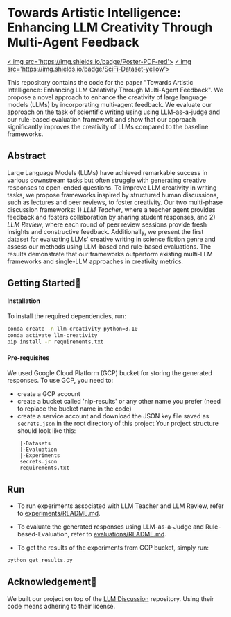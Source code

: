 # Towards Artistic Intelligence: Enhancing LLM Creativity Through Multi-Agent Feedback

<a href='https://drive.google.com/file/d/1gQ4WJI7yYqI93ohbpQYXv0qV49RNGB0g/view?usp=sharing'>< img src='https://img.shields.io/badge/Poster-PDF-red'> <a href='https://github.com/weiyueli7/llm-creativity/blob/main/datasets/SciFi/scientific_writing.json'>< img src='https://img.shields.io/badge/SciFi-Dataset-yellow'>


This repository contains the code for the paper "Towards Artistic Intelligence: Enhancing LLM Creativity Through Multi-Agent Feedback". We propose a novel approach to enhance the creativity of large language models (LLMs) by incorporating multi-agent feedback. We evaluate our approach on the task of scientific writing using using LLM-as-a-judge and our rule-based evaluation framework and show that our approach significantly improves the creativity of LLMs compared to the baseline frameworks.



## Abstract
Large Language Models (LLMs) have achieved remarkable success in various downstream tasks but often struggle with generating creative responses to open-ended questions. To improve LLM creativity in writing tasks, we propose frameworks inspired by structured human discussions, such as lectures and peer reviews, to foster creativity. Our two multi-phase discussion frameworks: 1) *LLM Teacher*, where a teacher agent provides feedback and fosters collaboration by sharing student responses, and 2) *LLM Review*, where each round of peer review sessions provide fresh insights and constructive feedback. Additionally, we present the first dataset for evaluating LLMs' creative writing in science fiction genre and assess our methods using LLM-based and rule-based evaluations. The results demonstrate that our frameworks outperform existing multi-LLM frameworks and single-LLM approaches in creativity metrics.




## Getting Started🚀

#### Installation
To install the required dependencies, run:

```bash
conda create -n llm-creativity python=3.10
conda activate llm-creativity
pip install -r requirements.txt
```

#### Pre-requisites
We used Google Cloud Platform (GCP) bucket for storing the generated responses. To use GCP, you need to:
- create a GCP account
- create a bucket called 'nlp-results' or any other name you prefer (need to replace the bucket name in the code)
- create a service account and download the JSON key file saved as `secrets.json` in the root directory of this project
Your project structure should look like this:
```
    |-Datasets
    |-Evaluation
    |-Experiments
    secrets.json
    requirements.txt
```

## Run

- To run experiments associated with LLM Teacher and LLM Review, refer to [experiments/README.md](experiments/README.md).

- To evaluate the generated responses using LLM-as-a-Judge and Rule-based-Evaluation, refer to [evaluations/README.md](evaluations/README.md).

- To get the results of the experiments from GCP bucket, simply run:
```bash
python get_results.py
```

## Acknowledgement🙏

We built our project on top of the [LLM Discussion](https://github.com/lawraa/LLM-Discussion) repository. Using their code means adhering to their license.


